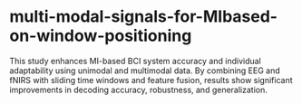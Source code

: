# multi-modal-signals-for-MIbased-on-window-positioning
This study enhances MI-based BCI system accuracy and individual adaptability using unimodal and multimodal data. By combining EEG and fNIRS with sliding time windows and feature fusion, results show significant improvements in decoding accuracy, robustness, and generalization.

